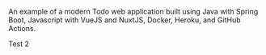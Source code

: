 An example of a modern Todo web application built using Java with Spring Boot, Javascript with VueJS and NuxtJS, Docker, Heroku, and GitHub Actions.

Test 2
